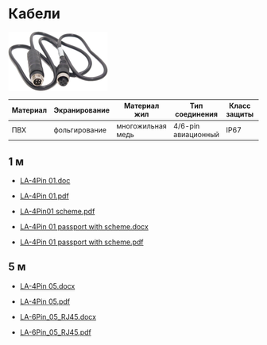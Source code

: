 # Кабели

![LA-4Pin 01](../../img/cable-cutout.png)

**Материал** | **Экранирование** | **Материал жил** | **Тип соединения** | **Класс защиты** | **Длина** 
 --- | --- | --- | --- | --- | --- 
 ПВХ | фольгирование | многожильная медь | 4/6-pin авиационный | IP67 | 1 или 5 м

## 1 м

* [LA-4Pin 01.doc](passports\Несогласованные\Кабели\LA-4Pin_01.docx ':ignore')

* [LA-4Pin 01.pdf](passports/Несогласованные/Кабели/LA-4Pin_01.pdf ':ignore')

* [LA-4Pin01 scheme.pdf](passports\Несогласованные\Кабели\LA-4Pin01_scheme.pdf ':ignore')

* [LA-4Pin 01 passport with scheme.docx](passports\Несогласованные\Кабели\LA-4Pin_01_passport_with_scheme.docx ':ignore')

* [LA-4Pin 01 passport with scheme.pdf](passports\Несогласованные\Кабели\LA-4Pin_01_passport_with_scheme.pdf ':ignore')

## 5 м

* [LA-4Pin 05.docx](passports\Несогласованные\Кабели\LA-4Pin_05.docx ':ignore')

* [LA-4Pin 05.pdf](passports\Несогласованные\Кабели\LA-4Pin_05.pdf ':ignore')

* [LA-6Pin_05_RJ45.docx](passports\Несогласованные\Кабели\LA-6Pin_05_RJ45.docx ':ignore')

* [LA-6Pin_05_RJ45.pdf](passports\Несогласованные\Кабели\LA-6Pin_05_RJ45.pdf ':ignore')